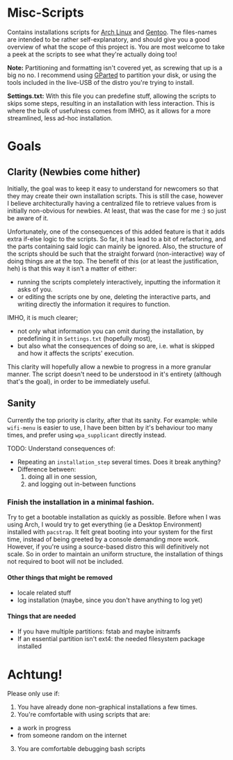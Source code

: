 # Misc-Scripts
Contains installations scripts for [Arch Linux][url1] and [Gentoo][url2].
The files-names are intended to be rather self-explanatory, and should give you a good overview of what the scope of this project is.
You are most welcome to take a peek at the scripts to see what they're actually doing too!

**Note:** Partitioning and formatting isn't covered yet, as screwing that up is a big no no.
I recommend using [GParted][url3] to partition your disk, or using the tools included in the live-USB of the distro you're trying to install.

**Settings.txt:** With this file you can predefine stuff, allowing the scripts to skips some steps, resulting in an installation with less interaction.
This is where the bulk of usefulness comes from IMHO, as it allows for a more streamlined, less ad-hoc installation.

# Goals
## Clarity (Newbies come hither)
Initially, the goal was to keep it easy to understand for newcomers so that they may create their own installation scripts.
This is still the case, however I believe architecturally having a centralized file to retrieve values from is initially non-obvious for newbies.
At least, that was the case for me :) so just be aware of it.

Unfortunately, one of the consequences of this added feature is that it adds extra if-else logic to the scripts.
So far, it has lead to a bit of refactoring, and the parts containing said logic can mainly be ignored.
Also, the structure of the scripts should be such that the straight forward (non-interactive) way of doing things are at the top.
The benefit of this (or at least the justification, heh) is that this way it isn't a matter of either:

- running the scripts completely interactively, inputting the information it asks of you.
- or editing the scripts one by one, deleting the interactive parts, and writing directly the information it requires to function.

IMHO, it is much clearer;

- not only what information you can omit during the installation, by predefining it in `Settings.txt` (hopefully most),
- but also what the consequences of doing so are, i.e. what is skipped and how it affects the scripts' execution.

This clarity will hopefully allow a newbie to progress in a more granular manner.
The script doesn't need to be understood in it's entirety (although that's the goal), in order to be immediately useful.

## Sanity
Currently the top priority is clarity, after that its sanity.
For example:
while `wifi-menu` is easier to use,
I have been bitten by it's behaviour too many times,
and prefer using `wpa_supplicant` directly instead.

TODO:
Understand consequences of:

- Repeating an `installation_step` several times. Does it break anything?
- Difference between:
  1.  doing all in one session,
  2.  and logging out in-between functions


### Finish the installation in a minimal fashion.
Try to get a bootable installation as quickly as possible.
Before when I was using Arch, I would try to get everything (ie a Desktop Environment) installed with `pacstrap`.
It felt great booting into your system for the first time, instead of being greeted by a console demanding more work.
However, if you're using a source-based distro this will definitively not scale.
So in order to maintain an uniform structure, the installation of things not required to boot will not be included.

#### Other things that might be removed
- locale related stuff
- log installation (maybe, since you don't have anything to log yet)

#### Things that are needed
- If you have multiple partitions: fstab and maybe initramfs
- If an essential partition isn't ext4: the needed filesystem package installed

# Achtung!
Please only use if:

1. You have already done non-graphical installations a few times.
2. You're comfortable with using scripts that are:
  - a work in progress
  - from someone random on the internet
3. You are comfortable debugging bash scripts


[url1]: https://wiki.archlinux.org/index.php/Installation_guide
[url2]: https://wiki.gentoo.org/wiki/Handbook:Main_Page
[url3]: http://gparted.org/livecd.php

